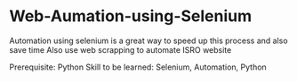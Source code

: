 # Web-Aumation-using-Selenium

Automation using selenium is a great way to speed up this process and also save time
Also use web scrapping to automate ISRO website

Prerequisite: Python
Skill to be learned:  Selenium, Automation, Python
